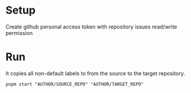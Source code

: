 # Setup

Create github personal access token with repository issues read/write permission

# Run

It copies all non-default labels to from the source to the target repository.

`pnpm start "AUTHOR/SOURCE_REPO" "AUTHOR/TARGET_REPO"`